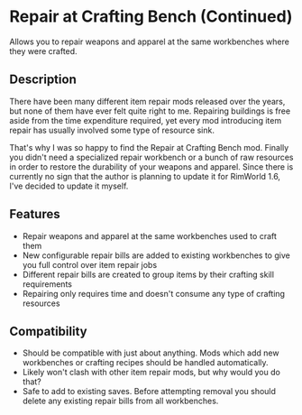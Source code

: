 # Repair at Crafting Bench (Continued)
Allows you to repair weapons and apparel at the same workbenches where they were crafted.

## Description
There have been many different item repair mods released over the years, but none of them have ever felt quite right to me. Repairing buildings is free aside from the time expenditure required, yet every mod introducing item repair has usually involved some type of resource sink.

That's why I was so happy to find the Repair at Crafting Bench mod. Finally you didn't need a specialized repair workbench or a bunch of raw resources in order to restore the durability of your weapons and apparel. Since there is currently no sign that the author is planning to update it for RimWorld 1.6, I've decided to update it myself.

## Features
* Repair weapons and apparel at the same workbenches used to craft them
* New configurable repair bills are added to existing workbenches to give you full control over item repair jobs
* Different repair bills are created to group items by their crafting skill requirements
* Repairing only requires time and doesn't consume any type of crafting resources

## Compatibility
* Should be compatible with just about anything. Mods which add new workbenches or crafting recipes should be handled automatically.
* Likely won't clash with other item repair mods, but why would you do that?
* Safe to add to existing saves. Before attempting removal you should delete any existing repair bills from all workbenches.
